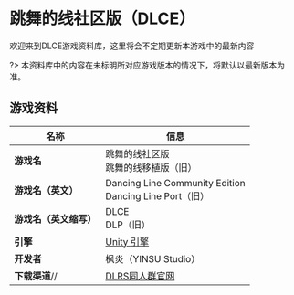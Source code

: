 # 跳舞的线社区版（DLCE）

欢迎来到DLCE游戏资料库，这里将会不定期更新本游戏中的最新内容

?> 本资料库中的内容在未标明所对应游戏版本的情况下，将默认以最新版本为准。

## 游戏资料

| 名称            | 信息                                                                                                                                                                                                                                                                                                                                                             |
|---------------|----------------------------------------------------------------------------------------------------------------------------------------------------------------------------------------------------------------------------------------------------------------------------------------------------------------------------------------------------------------|
| **游戏名**       | 跳舞的线社区版<br/>跳舞的线移植版（旧）                                                                                                                                                                                                                                                                                                                                         |
| **游戏名（英文）**   | Dancing Line Community Edition<br/>Dancing Line Port（旧）                                                                                                                                                                                                                                                                                                        |
| **游戏名（英文缩写）** | DLCE<br/>DLP（旧）                                                                                                                                                                                                                                                                                                                                                |
| **引擎**        | [Unity 引擎](https://unity.com/)                                                                                                                                                                                                                                                                                                                                 |
| **开发者**       | 枫炎（YINSU Studio）                                                                                                                                                                                                                                                                                                                                               |
| **下载渠道**//    | [DLRS同人群官网](https://chinadlrs.com/app/?id=25)                                                                                                                                                                                                                                                                                                                  |